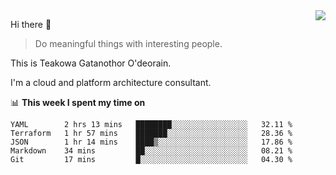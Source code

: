 <img align="right" src="https://github-readme-stats.vercel.app/api?username=Teakowa&show_icons=true&icon_color=2f80ed&text_color=718096&bg_color=ffffff&hide_title=true" />

Hi there 👋

> Do meaningful things with interesting people.

This is Teakowa Gatanothor O'deorain.

I'm a cloud and platform architecture consultant.

📊 **This week I spent my time on**
<!--START_SECTION:waka-->
```text
YAML        2 hrs 13 mins   ████████░░░░░░░░░░░░░░░░░   32.11 % 
Terraform   1 hr 57 mins    ███████░░░░░░░░░░░░░░░░░░   28.36 % 
JSON        1 hr 14 mins    ████▒░░░░░░░░░░░░░░░░░░░░   17.86 % 
Markdown    34 mins         ██░░░░░░░░░░░░░░░░░░░░░░░   08.21 % 
Git         17 mins         █░░░░░░░░░░░░░░░░░░░░░░░░   04.30 % 
```
<!--END_SECTION:waka-->
